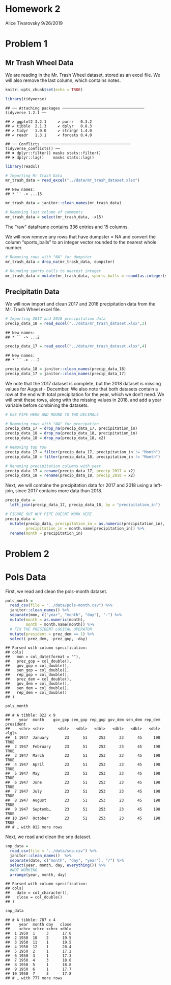 Homework 2
================
Alice Tivarovsky
9/26/2019

# Problem 1

## Mr Trash Wheel Data

We are reading in the Mr. Trash Wheel dataset, stored as an excel file.
We will also remove the last column, which contains notes.

``` r
knitr::opts_chunk$set(echo = TRUE)

library(tidyverse)
```

    ## ── Attaching packages ──────────────────────────────────── tidyverse 1.2.1 ──

    ## ✔ ggplot2 3.2.1     ✔ purrr   0.3.2
    ## ✔ tibble  2.1.3     ✔ dplyr   0.8.3
    ## ✔ tidyr   1.0.0     ✔ stringr 1.4.0
    ## ✔ readr   1.3.1     ✔ forcats 0.4.0

    ## ── Conflicts ─────────────────────────────────────── tidyverse_conflicts() ──
    ## ✖ dplyr::filter() masks stats::filter()
    ## ✖ dplyr::lag()    masks stats::lag()

``` r
library(readxl)

# Importing Mr Trash Data
mr_trash_data = read_excel("../data/mr_trash_dataset.xlsx")
```

    ## New names:
    ## * `` -> ...15

``` r
mr_trash_data = janitor::clean_names(mr_trash_data)

# Removing last column of comments
mr_trash_data = select(mr_trash_data, -x15)
```

The “raw” dataframe contains 336 entries and 15 columns.

We will now remove any rows that have dumpster = NA and convert the
column “sports\_balls” to an integer vector rounded to the nearest whole
number.

``` r
# Removing rows with "NA" for dumpster
mr_trash_data = drop_na(mr_trash_data, dumpster)

# Rounding sports_balls to nearest integer
mr_trash_data = mutate(mr_trash_data, sports_balls = round(as.integer(sports_balls, digits = 0)))
```

## Precipitatin Data

We will now import and clean 2017 and 2018 precipitation data from the
Mr. Trash Wheel excel file.

``` r
# Importing 2017 and 2018 precipitation data
precip_data_18 = read_excel("../data/mr_trash_dataset.xlsx",3)
```

    ## New names:
    ## * `` -> ...2

``` r
precip_data_17 = read_excel("../data/mr_trash_dataset.xlsx",4)
```

    ## New names:
    ## * `` -> ...2

``` r
precip_data_18 = janitor::clean_names(precip_data_18)
precip_data_17 = janitor::clean_names(precip_data_17)
```

We note that the 2017 dataset is complete, but the 2018 dataset is
missing values for August - December. We also note that both datasets
contain a row at the end with total precipitation for the year, which we
don’t need. We will omit these rows, along with the missing values in
2018, and add a year variable before combining the datasets.

``` r
# USE PIPE HERE AND ROUND TO TWO DECIMALS

# Removing rows with "NA" for precipation 
precip_data_17 = drop_na(precip_data_17, precipitation_in)
precip_data_18 = drop_na(precip_data_18, precipitation_in)
precip_data_18 = drop_na(precip_data_18, x2)

# Removing top row 
precip_data_17 = filter(precip_data_17, precipitation_in != "Month")
precip_data_18 = filter(precip_data_18, precipitation_in != "Month")

# Renaming precipitation columns with year
precip_data_17 = rename(precip_data_17, precip_2017 = x2)
precip_data_18 = rename(precip_data_18, precip_2018 = x2)
```

Next, we will combine the precipitation data for 2017 and 2018 using a
left-join, since 2017 contains more data than 2018.

``` r
precip_data =  
  left_join(precip_data_17, precip_data_18, by = "precipitation_in")

# FIGURE OUT WHY PIPE DOESNT WORK HERE
precip_data =
  mutate(precip_data, precipitation_in = as.numeric(precipitation_in),
         precipitation_in = month.name[precipitation_in]) %>% 
  rename(month = precipitation_in)
```

# Problem 2

# Pols Data

First, we read and clean the pols-month dataset.

``` r
pols_month = 
  read_csv(file = "../data/pols-month.csv") %>% 
  janitor::clean_names() %>% 
  separate(mon, c("year", "month", "day"), "-") %>% 
  mutate(month = as.numeric(month),
         month = month.name[month]) %>% 
  # FIX THE PRESIDENT LOGICAL OPERATOR
  mutate(president = prez_dem == 1) %>% 
  select(-prez_dem, -prez_gop, -day)
```

    ## Parsed with column specification:
    ## cols(
    ##   mon = col_date(format = ""),
    ##   prez_gop = col_double(),
    ##   gov_gop = col_double(),
    ##   sen_gop = col_double(),
    ##   rep_gop = col_double(),
    ##   prez_dem = col_double(),
    ##   gov_dem = col_double(),
    ##   sen_dem = col_double(),
    ##   rep_dem = col_double()
    ## )

``` r
pols_month
```

    ## # A tibble: 822 x 9
    ##    year  month    gov_gop sen_gop rep_gop gov_dem sen_dem rep_dem president
    ##    <chr> <chr>      <dbl>   <dbl>   <dbl>   <dbl>   <dbl>   <dbl> <lgl>    
    ##  1 1947  January       23      51     253      23      45     198 TRUE     
    ##  2 1947  February      23      51     253      23      45     198 TRUE     
    ##  3 1947  March         23      51     253      23      45     198 TRUE     
    ##  4 1947  April         23      51     253      23      45     198 TRUE     
    ##  5 1947  May           23      51     253      23      45     198 TRUE     
    ##  6 1947  June          23      51     253      23      45     198 TRUE     
    ##  7 1947  July          23      51     253      23      45     198 TRUE     
    ##  8 1947  August        23      51     253      23      45     198 TRUE     
    ##  9 1947  Septemb…      23      51     253      23      45     198 TRUE     
    ## 10 1947  October       23      51     253      23      45     198 TRUE     
    ## # … with 812 more rows

Next, we read and clean the snp dataset.

``` r
snp_data = 
  read_csv(file = "../data/snp.csv") %>% 
  janitor::clean_names()  %>% 
  separate(date, c("month", "day", "year"), "/") %>% 
  select(year, month, day, everything()) %>% 
  #NOT WORKING
  arrange(year, month, day)
```

    ## Parsed with column specification:
    ## cols(
    ##   date = col_character(),
    ##   close = col_double()
    ## )

``` r
snp_data
```

    ## # A tibble: 787 x 4
    ##    year  month day   close
    ##    <chr> <chr> <chr> <dbl>
    ##  1 1950  1     3      17.0
    ##  2 1950  10    2      19.5
    ##  3 1950  11    1      19.5
    ##  4 1950  12    1      20.4
    ##  5 1950  2     1      17.2
    ##  6 1950  3     1      17.3
    ##  7 1950  4     3      18.0
    ##  8 1950  5     1      18.8
    ##  9 1950  6     1      17.7
    ## 10 1950  7     3      17.8
    ## # … with 777 more rows
